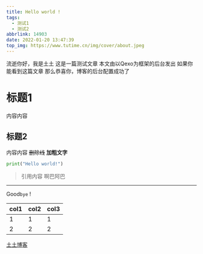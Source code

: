 ```yaml
---
title: Hello world !
tags:
  - 测试1
  - 测试2
abbrlink: 14903
date: 2022-01-20 13:47:39
top_img: https://www.tutime.cn/img/cover/about.jpeg
---
```


流逝你好，我是土土
这是一篇测试文章
本文由以Qexo为框架的后台发出
如果你能看到这篇文章
那么恭喜你，博客的后台配置成功了

# 标题1

内容内容

## 标题2

内容内容
~~删除线~~
**加粗文字**

```python
print("Hello world!")
```

> 引用内容
> 啊巴阿巴

---

Good`bye` !

| col1 | col2 | col3 |
| --- | --- | --- |
| 1 |  1|  1|
|  2|  2| 2 |

[土土博客](https://www.tutime.cn/)



